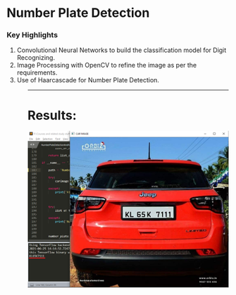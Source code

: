 <h1>Number Plate Detection</h1>
<h3>Key Highlights</h3>
<ol>
  <li>Convolutional Neural Networks to build the classification model for Digit Recognizing.</li>
  <li>Image Processing with OpenCV to refine the image as per the requirements.</li>  
  <li>Use of Haarcascade for Number Plate Detection.</li>  
<ol>
<hr>
<h1>Results:</h1>
  <img src="Sample.png"></img>
